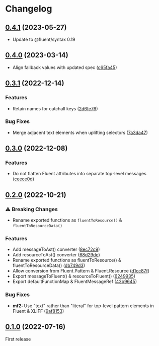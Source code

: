 # Changelog

## [0.4.1](https://github.com/messageformat/messageformat/compare/@messageformat/fluent@0.4.0...@messageformat/fluent@0.4.1) (2023-05-27)

* Update to @fluent/syntax 0.19

## [0.4.0](https://github.com/messageformat/messageformat/compare/@messageformat/fluent@0.3.1...@messageformat/fluent@0.4.0) (2023-03-14)

* Align fallback values with updated spec ([c65fa45](https://github.com/messageformat/messageformat/commit/c65fa454ced3437482f96cf2e88e19364d95fe78))

## [0.3.1](https://github.com/messageformat/messageformat/compare/@messageformat/fluent@0.3.0...@messageformat/fluent@0.3.1) (2022-12-14)

### Features

* Retain names for catchall keys ([2d6fe76](https://github.com/messageformat/messageformat/commit/2d6fe767d11820456be997de7067470ab86fd9f1))

### Bug Fixes

* Merge adjacent text elements when uplifting selectors ([7a3da47](https://github.com/messageformat/messageformat/commit/7a3da47891d0d4a0478d516c1c427a902d0fbf16))

## [0.3.0](https://github.com/messageformat/messageformat/compare/@messageformat/fluent@0.2.0...@messageformat/fluent@0.3.0) (2022-12-08)

### Features

* Do not flatten Fluent attributes into separate top-level messages ([ceece0d](https://github.com/messageformat/messageformat/commit/ceece0da929d6746169749326ce1ccd5f2c1bd62))

## [0.2.0](https://github.com/messageformat/messageformat/compare/@messageformat/fluent@0.1.0...@messageformat/fluent@0.2.0) (2022-10-21)

### ⚠ Breaking Changes

* Rename exported functions as `fluentToResource()` & `fluentToResourceData()`

### Features

* Add messageToAst() converter ([8ec72c9](https://github.com/messageformat/messageformat/commit/8ec72c9a6907561b146b017c7e18e5aaf625c1a2))
* Add resourceToAst() converter ([68d29de](https://github.com/messageformat/messageformat/commit/68d29de095d2cc0b3d64dc6cef05910d69068953))
* Rename exported functions as fluentToResource() & fluentToResourceData() ([db749d3](https://github.com/messageformat/messageformat/commit/db749d30275fe1f8b447a319cc9a32b8a928a327))
* Allow conversion from Fluent.Pattern & Fluent.Resource ([d1cc87f](https://github.com/messageformat/messageformat/commit/d1cc87f0fa04c604c4b7a802197085ad287a5afc))
* Export messageToFluent() & resourceToFluent() ([6249935](https://github.com/messageformat/messageformat/commit/6249935744ae23c783996fa94a05cb37142d8c3f))
* Export defaultFunctionMap & FluentMessageRef ([43b9645](https://github.com/messageformat/messageformat/commit/43b96452d3bdafa8bb18c890fe4a0bc9bd547c6b))

### Bug Fixes

* **mf2:** Use "text" rather than "literal" for top-level pattern elements in Fluent & XLIFF ([9af8153](https://github.com/messageformat/messageformat/commit/9af81533bd37a67c4205e6455da34f0f3cdd2860))

## [0.1.0](https://github.com/messageformat/messageformat/tree/@messageformat/fluent@0.1.0) (2022-07-16)

First release
